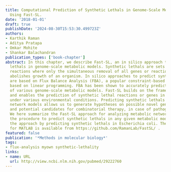 ```yaml
---
title: Computational Prediction of Synthetic Lethals in Genome-Scale Metabolic Models
  Using Fast-SL.
date: '2018-01-01'
draft: true
publishDate: '2024-08-30T15:53:30.499723Z'
authors:
- Karthik Raman
- Aditya Pratapa
- Omkar Mohite
- Shankar Balachandran
publication_types: ['book-chapter']
abstract: In this chapter, we describe Fast-SL, an in silico approach to predict synthetic
  lethals in genome-scale metabolic models. Synthetic lethals are sets of genes or
  reactions where only the simultaneous removal of all genes or reactions in the set
  abolishes growth of an organism. In silico approaches to predict synthetic lethals
  are based on Flux Balance Analysis (FBA), a popular constraint-based analysis method
  based on linear programming. FBA has been shown to accurately predict the viability
  of various genome-scale metabolic models. Fast-SL builds on the framework of FBA
  and enables the prediction of synthetic lethal reactions or genes in different organisms,
  under various environmental conditions. Predicting synthetic lethals in metabolic
  network models allows us to generate hypotheses on possible novel genetic interactions
  and potential candidates for combinatorial therapy, in case of pathogenic organisms.
  We here summarize the Fast-SL approach for analyzing metabolic networks and detail
  the procedure to predict synthetic lethals in any given metabolic model. We illustrate
  the approach by predicting synthetic lethals in Escherichia coli. The Fast-SL implementation
  for MATLAB is available from https://github.com/RamanLab/FastSL/ .
featured: false
publication: '*Methods in molecular biology*'
tags:
- flux-analysis myown synthetic-lethality
links:
- name: URL
  url: http://view.ncbi.nlm.nih.gov/pubmed/29222760
---
```


